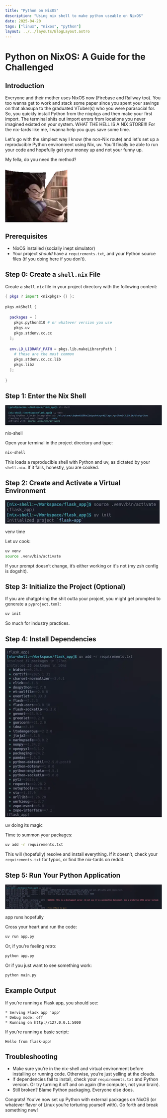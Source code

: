 ```yaml
---
title: "Python on NixOS"
description: "Using nix shell to make python useable on NixOS"
date: 2025-04-20
tags: ["linux", "nixos", "python"]
layout: ../../layouts/BlogLayout.astro
---
```


# Python on NixOS: A Guide for the Challenged


## Introduction

Everyone and their mother uses NixOS now (Firebase and Railway too). You too wanna get to work and stack some paper since you spent your savings on that akasupa to the graduated VTuber(s) who you were parasocial for. So, you quickly install Python from the nixpkgs and then make your first import. The terminal shits out import errors from locations you never imagined existed on your system. WHAT THE HELL IS A NIX STORE!!! For the nix-tards like me, I wanna help you guys save some time.

Let's go with the simplest way I know (the non-Nix route) and let's set up a reproducible Python environment using Nix, uv. You’ll finally be able to run your code and hopefully get your money up and not your funny up.

My fella, do you need the method?

![vegeta](/src/assets/blog/nixos-py/method.webp)
<!-- <div class="image-caption">do you need the method?</div> -->


## Prerequisites

- NixOS installed (socially inept simulator)
- Your project *should* have a `requirements.txt`, and your Python source files (tf you doing here if you don’t).

## Step 0: Create a `shell.nix` File

Create a `shell.nix` file in your project directory with the following content:
```nix
{ pkgs ? import <nixpkgs> {} }:

pkgs.mkShell {

  packages = [
    pkgs.python310 # or whatever version you use
    pkgs.uv
    pkgs.stdenv.cc.cc
  ];

  env.LD_LIBRARY_PATH = pkgs.lib.makeLibraryPath [
    # these are the most common
    pkgs.stdenv.cc.cc.lib
    pkgs.libz
  ];

}
```

## Step 1: Enter the Nix Shell



![nix-shell](/src/assets/blog/nixos-py/py1.webp)
<div class="image-caption">nix-shell</div>

Open your terminal in the project directory and type:

```sh
nix-shell
```

This loads a reproducible shell with Python and uv, as dictated by your `shell.nix`. If it fails, honestly, you are cooked.



## Step 2: Create and Activate a Virtual Environment

![uv venv](/src/assets/blog/nixos-py/py2.webp)
<div class="image-caption">venv time</div>

Let uv cook:

```sh
uv venv
source .venv/bin/activate
```

If your prompt doesn’t change, it’s either working or it's not (my zsh config is dogshit).



## Step 3: Initialize the Project (Optional)

If you are chatgpt-ing the shit outta your projcet, you might get prompted to generate a `pyproject.toml`:

```sh
uv init
```

So much for industry practices. 


## Step 4: Install Dependencies


![uv add](/src/assets/blog/nixos-py/py3.webp)
<div class="image-caption">uv doing its magic</div>


Time to summon your packages:

```sh
uv add -r requirements.txt
```

This will (hopefully) resolve and install everything. If it doesn’t, check your `requirements.txt` for typos, or find the nix-tards on reddit.



## Step 5: Run Your Python Application

![seikai](/src/assets/blog/nixos-py/py4.webp)
<div class="image-caption">app runs hopefully</div>

Cross your heart and run the code:

```sh
uv run app.py
```

Or, if you’re feeling retro:

```sh
python app.py
```

Or if you just want to see something work:

```sh
python main.py
```



## Example Output

If you’re running a Flask app, you should see:

```
* Serving Flask app 'app'
* Debug mode: off
* Running on http://127.0.0.1:5000
```

If you’re running a basic script:

```
Hello from flask-app!
```



## Troubleshooting

- Make sure you’re in the nix-shell and virtual environment before installing or running code. Otherwise, you’re just yelling at the clouds.
- If dependencies fail to install, check your `requirements.txt` and Python version. Or try turning it off and on again (the computer, not your brain).
- Still broken? Blame Python packaging. Everyone else does.



Congrats! You’ve now set up Python with external packages on NixOS (or whatever flavor of Linux you’re torturing yourself with). Go forth and break something new!
